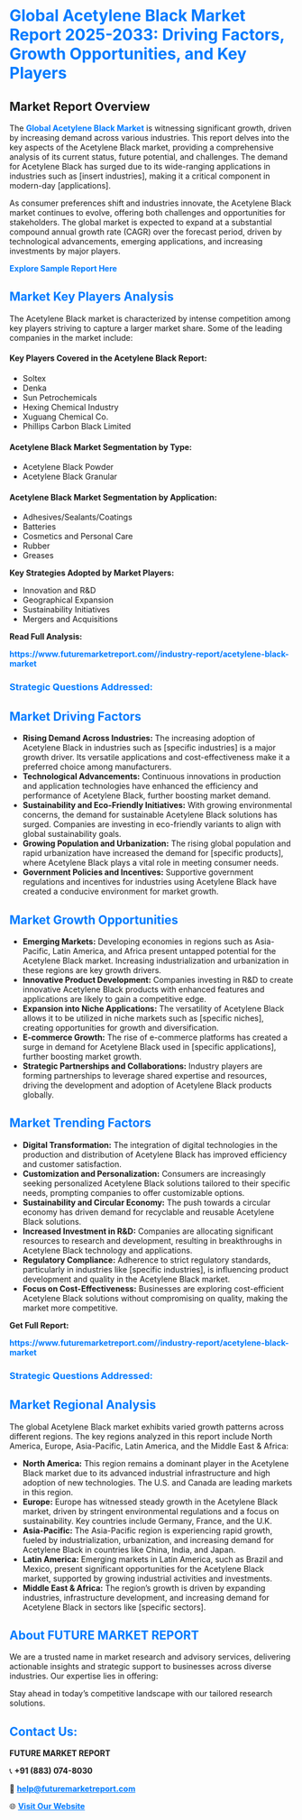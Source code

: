 <h1 style="color: #007BFF;">Global Acetylene Black Market Report 2025-2033: Driving Factors, Growth Opportunities, and Key Players</h1>

<section id="overview">
<h2>Market Report Overview</h2>
<p>The <a href="https://www.futuremarketreport.com//industry-report/acetylene-black-market" style="color: #007BFF; text-decoration: none;"><strong>Global Acetylene Black Market</strong></a> is witnessing significant growth, driven by increasing demand across various industries. This report delves into the key aspects of the Acetylene Black market, providing a comprehensive analysis of its current status, future potential, and challenges. The demand for Acetylene Black has surged due to its wide-ranging applications in industries such as [insert industries], making it a critical component in modern-day [applications].</p>
<p>As consumer preferences shift and industries innovate, the Acetylene Black market continues to evolve, offering both challenges and opportunities for stakeholders. The global market is expected to expand at a substantial compound annual growth rate (CAGR) over the forecast period, driven by technological advancements, emerging applications, and increasing investments by major players.</p>
</section>

<section id="overview">
<p><a href="https://www.futuremarketreport.com//request-sample/reportId=46796" style="color: #007BFF; text-decoration: none;"><strong>Explore Sample Report Here</strong></a></p>
</section>

<section id="key-players">
<h2 style="color: #007BFF;">Market Key Players Analysis</h2>
<p>The Acetylene Black market is characterized by intense competition among key players striving to capture a larger market share. Some of the leading companies in the market include:</p>
<h4>Key Players Covered in the Acetylene Black Report:</h4>
<ul><li>Soltex</li><li>Denka</li><li>Sun Petrochemicals</li><li>Hexing Chemical Industry</li><li>Xuguang Chemical Co.</li><li>Phillips Carbon Black Limited</li></ul>
<h4>Acetylene Black Market Segmentation by Type:</h4>
<ul><li>Acetylene Black Powder</li><li>Acetylene Black Granular</li></ul>

<h4>Acetylene Black Market Segmentation by Application:</h4>
<ul><li>Adhesives/Sealants/Coatings</li><li>Batteries</li><li>Cosmetics and Personal Care</li><li>Rubber</li><li>Greases</li></ul>
<p><strong>Key Strategies Adopted by Market Players:</strong></p>
<ul>
<li>Innovation and R&D</li>
<li>Geographical Expansion</li>
<li>Sustainability Initiatives</li>
<li>Mergers and Acquisitions</li>
</ul>
</section>

<section>
<p><strong>Read Full Analysis: </strong></p><a href="https://www.futuremarketreport.com//industry-report/acetylene-black-market" style="color: #007BFF; text-decoration: none;"><strong>https://www.futuremarketreport.com//industry-report/acetylene-black-market</strong></a>
<h3 style="color: #007BFF;">Strategic Questions Addressed:</h3>
</section>

<section id="driving-factors">
<h2 style="color: #007BFF;">Market Driving Factors</h2>
<ul>
<li><strong>Rising Demand Across Industries:</strong> The increasing adoption of Acetylene Black in industries such as [specific industries] is a major growth driver. Its versatile applications and cost-effectiveness make it a preferred choice among manufacturers.</li>
<li><strong>Technological Advancements:</strong> Continuous innovations in production and application technologies have enhanced the efficiency and performance of Acetylene Black, further boosting market demand.</li>
<li><strong>Sustainability and Eco-Friendly Initiatives:</strong> With growing environmental concerns, the demand for sustainable Acetylene Black solutions has surged. Companies are investing in eco-friendly variants to align with global sustainability goals.</li>
<li><strong>Growing Population and Urbanization:</strong> The rising global population and rapid urbanization have increased the demand for [specific products], where Acetylene Black plays a vital role in meeting consumer needs.</li>
<li><strong>Government Policies and Incentives:</strong> Supportive government regulations and incentives for industries using Acetylene Black have created a conducive environment for market growth.</li>
</ul>
</section>

<section id="growth-opportunities">
<h2 style="color: #007BFF;">Market Growth Opportunities</h2>
<ul>
<li><strong>Emerging Markets:</strong> Developing economies in regions such as Asia-Pacific, Latin America, and Africa present untapped potential for the Acetylene Black market. Increasing industrialization and urbanization in these regions are key growth drivers.</li>
<li><strong>Innovative Product Development:</strong> Companies investing in R&D to create innovative Acetylene Black products with enhanced features and applications are likely to gain a competitive edge.</li>
<li><strong>Expansion into Niche Applications:</strong> The versatility of Acetylene Black allows it to be utilized in niche markets such as [specific niches], creating opportunities for growth and diversification.</li>
<li><strong>E-commerce Growth:</strong> The rise of e-commerce platforms has created a surge in demand for Acetylene Black used in [specific applications], further boosting market growth.</li>
<li><strong>Strategic Partnerships and Collaborations:</strong> Industry players are forming partnerships to leverage shared expertise and resources, driving the development and adoption of Acetylene Black products globally.</li>
</ul>
</section>

<section id="trending-factors">
<h2 style="color: #007BFF;">Market Trending Factors</h2>
<ul>
<li><strong>Digital Transformation:</strong> The integration of digital technologies in the production and distribution of Acetylene Black has improved efficiency and customer satisfaction.</li>
<li><strong>Customization and Personalization:</strong> Consumers are increasingly seeking personalized Acetylene Black solutions tailored to their specific needs, prompting companies to offer customizable options.</li>
<li><strong>Sustainability and Circular Economy:</strong> The push towards a circular economy has driven demand for recyclable and reusable Acetylene Black solutions.</li>
<li><strong>Increased Investment in R&D:</strong> Companies are allocating significant resources to research and development, resulting in breakthroughs in Acetylene Black technology and applications.</li>
<li><strong>Regulatory Compliance:</strong> Adherence to strict regulatory standards, particularly in industries like [specific industries], is influencing product development and quality in the Acetylene Black market.</li>
<li><strong>Focus on Cost-Effectiveness:</strong> Businesses are exploring cost-efficient Acetylene Black solutions without compromising on quality, making the market more competitive.</li>
</ul>
</section>

<section>
<p><strong>Get Full Report: </strong></p><a href="https://www.futuremarketreport.com//industry-report/acetylene-black-market" style="color: #007BFF; text-decoration: none;"><strong>https://www.futuremarketreport.com//industry-report/acetylene-black-market</strong></a>
<h3 style="color: #007BFF;">Strategic Questions Addressed:</h3>
</section>


<section id="regional-analysis">
<h2 style="color: #007BFF;">Market Regional Analysis</h2>
<p>The global Acetylene Black market exhibits varied growth patterns across different regions. The key regions analyzed in this report include North America, Europe, Asia-Pacific, Latin America, and the Middle East & Africa:</p>
<ul>
<li><strong>North America:</strong> This region remains a dominant player in the Acetylene Black market due to its advanced industrial infrastructure and high adoption of new technologies. The U.S. and Canada are leading markets in this region.</li>
<li><strong>Europe:</strong> Europe has witnessed steady growth in the Acetylene Black market, driven by stringent environmental regulations and a focus on sustainability. Key countries include Germany, France, and the U.K.</li>
<li><strong>Asia-Pacific:</strong> The Asia-Pacific region is experiencing rapid growth, fueled by industrialization, urbanization, and increasing demand for Acetylene Black in countries like China, India, and Japan.</li>
<li><strong>Latin America:</strong> Emerging markets in Latin America, such as Brazil and Mexico, present significant opportunities for the Acetylene Black market, supported by growing industrial activities and investments.</li>
<li><strong>Middle East & Africa:</strong> The region’s growth is driven by expanding industries, infrastructure development, and increasing demand for Acetylene Black in sectors like [specific sectors].</li>
</ul>
</section>

<footer>
<h2 style="color: #007BFF;">About FUTURE MARKET REPORT</h2>
<p>We are a trusted name in market research and advisory services, delivering actionable insights and strategic support to businesses across diverse industries. Our expertise lies in offering:</p>

<p>Stay ahead in today’s competitive landscape with our tailored research solutions.</p>

<h2 style="color: #007BFF;">Contact Us:</h2>
<p><strong>FUTURE MARKET REPORT</strong></p>
<p>📞 <strong>+91 (883) 074-8030</strong></p>
<p>📧 <strong><a href="mailto:help@futuremarketreport.com" style="color: #007BFF;">help@futuremarketreport.com</a></strong></p>
<p>🌐 <strong><a href="https://www.futuremarketreport.com/" style="color: #007BFF;">Visit Our Website</a></strong></p>
</footer>